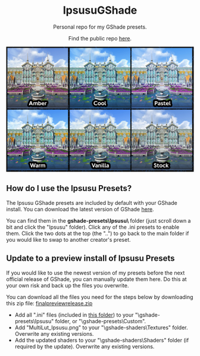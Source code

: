 <p align="center">
  <h1 align="center">IpsusuGShade</h1>
  <p align="center">Personal repo for my GShade presets.</p>
  <p align="center"> Find the public repo <a href="https://github.com/Mortalitas/GShade-Presets/tree/master/FFXIV">here</a>.</p>
  <p align="center">
    <img src="https://raw.githubusercontent.com/ipsusu/IpsusuGShade/master/example/compare.jpg">
  </p>
</p>

## How do I use the Ipsusu Presets?

The Ipsusu GShade presets are included by default with your GShade install. You can download the latest version of GShade <a href="https://github.com/Mortalitas/GShade/releases/latest/download/GShade.Latest.Installer.exe">here</a>.

You can find them in the <b>gshade-presets\Ipsusu\ </b> folder (just scroll down a bit and click the "Ipsusu" folder). Click any of the .ini presets to enable them.
Click the two dots at the top (the "..") to go back to the main folder if you would like to swap to another creator's preset.


## Update to a preview install of Ipsusu Presets
If you would like to use the newest version of my presets before the next official release of GShade, you can manually update them here. Do this at your own risk and back up the files you overwrite. 

You can download all the files you need for the steps below by downloading this zip file: <a href="https://github.com/ipsusu/IpsusuGShade/blob/master/preview%20release/finalpreviewrelease.zip">finalpreviewrelease.zip</a>

 
- Add all ".ini" files (included in <a href="https://github.com/ipsusu/IpsusuGShade/tree/master/preview%20release">this folder</a>) to your "\gshade-presets\Ipsusu" folder, or "\gshade-presets\Custom\".
- Add "MultiLut_Ipsusu.png" to your "\gshade-shaders\Textures" folder. Overwrite any existing versions.
- Add the updated shaders to your "\gshade-shaders\Shaders" folder (if required by the update). Overwrite any existing versions.
  
